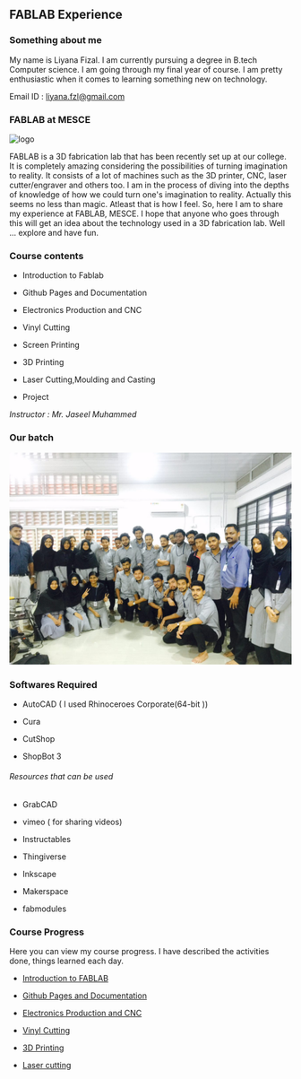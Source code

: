 ## FABLAB Experience

### Something about me

My name is Liyana Fizal. I am currently pursuing a degree in B.tech Computer science. I am going through my final year of course. I am pretty enthusiastic when it comes to learning something new on technology. 

Email ID : liyana.fzl@gmail.com



### FABLAB at MESCE

![logo](/images/logofablab.jpg)

FABLAB is a 3D fabrication lab that has been recently set up at our college. It is completely amazing considering the possibilities of turning imagination to reality. It consists of a lot of machines such as the 3D printer, CNC, laser cutter/engraver and others too. I am in the process of diving into the depths of knowledge of how we could turn one's imagination to reality. Actually this seems no less than magic. Atleast that is how I feel. So, here I am to share my experience at FABLAB, MESCE. I hope that anyone who goes through this will get an idea about the technology used in a 3D fabrication lab. Well ... explore and have fun.



### Course contents

*  Introduction to Fablab 

*  Github Pages and Documentation
                               
*  Electronics Production and CNC
                                
*  Vinyl Cutting
                                	
*  Screen Printing
                                	
*  3D Printing
                                
*  Laser Cutting,Moulding and Casting
                                
*  Project

*Instructor : Mr. Jaseel Muhammed*

### Our batch 

![batch](/images/IMG_20170829_230408.jpg)

### Softwares Required

* AutoCAD ( I used Rhinoceroes Corporate(64-bit ))

* Cura

* CutShop

* ShopBot 3

###### Resources that can be used

* GrabCAD

* vimeo ( for sharing videos)

* Instructables

* Thingiverse

* Inkscape

* Makerspace

* fabmodules





### Course Progress

Here you can view my course progress. I have described the activities done, things learned each day.

* [ Introduction to FABLAB](http://liyanafzl.github.io/day-1)

* [ Github Pages and Documentation](http://liyanafzl.github.io/githubpages)

* [ Electronics Production and CNC](http://liyanafzl.github.io/Electronicsproduction)

* [Vinyl Cutting](http://liyanafzl.github.io/vinylcutting)

* [3D Printing](http://liyanafzl.github.io/3Dprinting)

* [Laser cutting](http://liyanafzl.github.io/laser)















